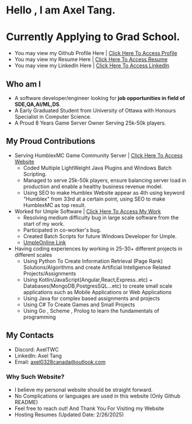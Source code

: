 # Hello , I am Axel Tang. 
# Currently Applying to Grad School.
- You may view my Github Profile Here | [Click Here To Access Profile](https://github.com/AxelTWC)
- You may view my Resume Here | [Click Here To Access Resume](https://axeltwc.github.io/AxelTang-Resume.pdf)
- You may view my Linkedln Here | [Click Here To Access Linkedln](https://www.linkedin.com/in/axel-tang-2b22572b6/)

## Who am I 
- A software developer/engineer looking for **job opportunities in field of SDE,QA,AI/ML,DS**.
- A Early Graduated Student from University of Ottawa with Honours Specialist in Computer Science.
- A Proud 8 Years Game Server Owner Serving 25k-50k players.


## My Proud Contributions
- Serving HumblexMC Game Community Server | [Click Here To Access Website](https://humblex.net)
  - Coded Multiple LightWeight Java Plugins and Windows Batch Scripting.
  - Managed to serve 25k-50k players, ensure balancing server load in production and enable a healthy business revenue model.
  - Using SEO to make Humblex Website appear as 4th using keyword "Humblex" from 33rd at a certain point, using SEO to make HumblexMC as top result.
- Worked for Umple Software | [Click Here To Access My Work](https://github.com/umple/umple/issues?q=involves%3AAxelTWC+sort%3Acreated-asc+)
  - Resolving medium difficulty bug in large scale software from the start of my work.
  - Participated in co-worker's bug.
  - Created Batch Scripts for future Windows Developer for Umple.
  - [UmpleOnline Link](https://cruise.umple.org/umpleonline/)
- Having coding experiences by working in 25-30+ different projects in different scales
  - Using Python To Create Information Retrieval (Page Rank) Solutions/Algorithms and create Artificial Intellgience Related Projects/Assignments
  - Using Kotlin/JavaScript(Angular,React,Express..etc) + Databases(MongoDB,PostgresSQL...etc) to create small scale applications such as Mobile Applications or Web Applications
  - Using Java for complex based assignments and projects
  - Using C# To Create Games and Small Projects
  - Using Go , Scheme , Prolog to learn the fundamentals of programming
    
## My Contacts
- Discord: AxelTWC
- Linkedln: Axel Tang
- Email: axel0328canada@outlook.com

### Why Such Website?
- I believe my personal website should be straight forward.
- No Complications or languages are used in this website (Only Github README)
- Feel free to reach out! And Thank You For Visiting my Website
- Hosting Resumes (Updated Date: 2/26/2025)
